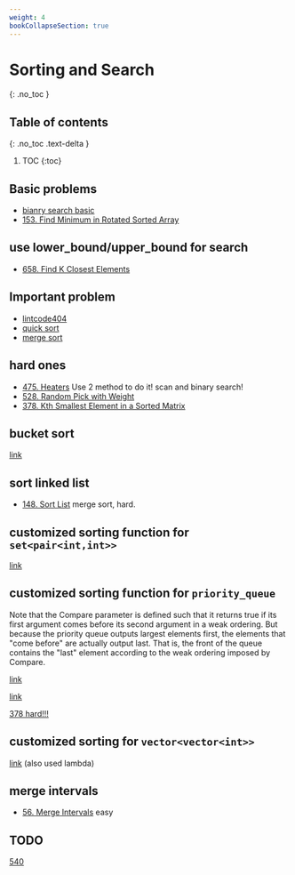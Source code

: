 ```yaml
---
weight: 4
bookCollapseSection: true
---
```

#  Sorting and Search
{: .no_toc }

## Table of contents
{: .no_toc .text-delta }

1. TOC
{:toc}

## Basic problems
- [bianry search basic](/docs/704)
- [153. Find Minimum in Rotated Sorted Array](/docs/153)

## use lower_bound/upper_bound for search
- [658. Find K Closest Elements](/docs/658)

## Important problem
- [lintcode404](/docs/lintcode404)
- [quick sort](/docs/quick_sort)
- [merge sort](/docs/merge_sort)

## hard ones
- [475. Heaters](/docs/475)  Use 2 method to do it! scan and binary search!
- [528. Random Pick with Weight](/docs/528)
- [378. Kth Smallest Element in a Sorted Matrix](/docs/378)

## bucket sort
[link](/docs/347)

## sort linked list
- [148. Sort List](/docs/148) merge sort, hard.

## customized sorting function for `set<pair<int,int>>`
[link](/docs/451)

## customized sorting function for `priority_queue`
Note that the Compare parameter is defined such that it
returns true if its first argument comes before its second 
argument in a weak ordering. But because the priority queue 
outputs largest elements first, the elements that
"come before" are actually output last. That is, the front 
of the queue contains the "last" element according to the 
weak ordering imposed by Compare.

[link](/docs/692)

[link](/docs/23)

[378 hard!!!](/docs/378)

## customized sorting for `vector<vector<int>>`

[link](/docs/973) (also used lambda)

## merge intervals
- [56. Merge Intervals](docs/56) easy


## TODO
[540](/docs/540)
